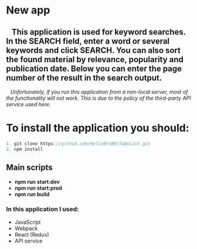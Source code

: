 # New app

## &nbsp;&nbsp; This application is used for keyword searches. In the SEARCH field, enter a word or several keywords and click SEARCH. You can also sort the found material by relevance, popularity and publication date. Below you can enter the page number of the result in the search output. 
&nbsp;&nbsp; *Unfortunately, if you run this application from a non-local server, most of the functionality will not work. This is due to the policy of the third-party API service used here.*

# To install the application you should:
```javascript
1. git clone https://github.com/HelloBro89/ToDoList.git
2. npm install
```
## Main scripts
- **npm run start:dev**
- **npm run start:prod**
- **npm run build**

### In this application I used:
- JavaScript
- Webpack
- React (Redux)
- API service
